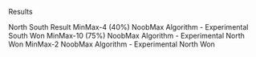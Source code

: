 Results

North                               South                                               Result
MinMax-4 (40%)                      NoobMax Algorithm - Experimental                    South Won
MinMax-10 (75%)                     NoobMax Algorithm - Experimental                    North Won
MinMax-2                            NoobMax Algorithm - Experimental	                North Won

